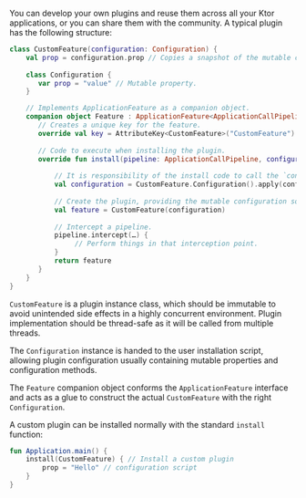 [//]: # (title: Creating custom plugins)

<microformat>
<var name="example_name" value="custom-feature"/>
<include src="lib.xml" include-id="download_example"/>
</microformat>

<include src="lib.xml" include-id="outdated_warning"/>

You can develop your own plugins and reuse them across all your Ktor applications, or you can share them with the community.
A typical plugin has the following structure:

```kotlin
class CustomFeature(configuration: Configuration) {
    val prop = configuration.prop // Copies a snapshot of the mutable config into an immutable property.
    
    class Configuration {
       var prop = "value" // Mutable property.
    }

    // Implements ApplicationFeature as a companion object.
    companion object Feature : ApplicationFeature<ApplicationCallPipeline, CustomFeature.Configuration, CustomFeature> {
       // Creates a unique key for the feature.
       override val key = AttributeKey<CustomFeature>("CustomFeature")
       
       // Code to execute when installing the plugin.
       override fun install(pipeline: ApplicationCallPipeline, configure: Configuration.() -> Unit): CustomFeature {
           
           // It is responsibility of the install code to call the `configure` method with the mutable configuration.
           val configuration = CustomFeature.Configuration().apply(configure)
           
           // Create the plugin, providing the mutable configuration so the plugin reads it keeping an immutable copy of the properties. 
           val feature = CustomFeature(configuration)
           
           // Intercept a pipeline.
           pipeline.intercept(…) { 
                // Perform things in that interception point.
           }
           return feature
       }
    }
}
```

`CustomFeature` is a plugin instance class, which should be immutable to avoid unintended side effects in a highly concurrent environment.
Plugin implementation should be thread-safe as it will be called from multiple threads.

The `Configuration` instance is handed to the user installation script, allowing plugin configuration usually containing mutable properties and configuration methods.

The `Feature` companion object conforms the `ApplicationFeature` interface and acts as a glue to construct the actual `CustomFeature` with the right `Configuration`.

A custom plugin can be installed normally with the standard `install` function:

```kotlin
fun Application.main() {
    install(CustomFeature) { // Install a custom plugin
        prop = "Hello" // configuration script
    }
}
```
